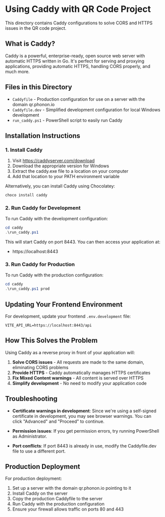 # Using Caddy with QR Code Project

This directory contains Caddy configurations to solve CORS and HTTPS issues in the QR code project.

## What is Caddy?

Caddy is a powerful, enterprise-ready, open source web server with automatic HTTPS written in Go. It's perfect for serving and proxying applications, providing automatic HTTPS, handling CORS properly, and much more.

## Files in this Directory

- `Caddyfile` - Production configuration for use on a server with the domain qr.phonon.io
- `Caddyfile.dev` - Simplified development configuration for local Windows development
- `run_caddy.ps1` - PowerShell script to easily run Caddy

## Installation Instructions

### 1. Install Caddy

1. Visit https://caddyserver.com/download
2. Download the appropriate version for Windows
3. Extract the caddy.exe file to a location on your computer
4. Add that location to your PATH environment variable

Alternatively, you can install Caddy using Chocolatey:
```powershell
choco install caddy
```

### 2. Run Caddy for Development

To run Caddy with the development configuration:

```powershell
cd caddy
.\run_caddy.ps1
```

This will start Caddy on port 8443. You can then access your application at:
- https://localhost:8443

### 3. Run Caddy for Production

To run Caddy with the production configuration:

```powershell
cd caddy
.\run_caddy.ps1 prod
```

## Updating Your Frontend Environment

For development, update your frontend `.env.development` file:

```
VITE_API_URL=https://localhost:8443/api
```

## How This Solves the Problem

Using Caddy as a reverse proxy in front of your application will:

1. **Solve CORS issues** - All requests are made to the same domain, eliminating CORS problems
2. **Provide HTTPS** - Caddy automatically manages HTTPS certificates
3. **Fix Mixed Content warnings** - All content is served over HTTPS
4. **Simplify development** - No need to modify your application code

## Troubleshooting

- **Certificate warnings in development**: Since we're using a self-signed certificate in development, you may see browser warnings. You can click "Advanced" and "Proceed" to continue.

- **Permission issues**: If you get permission errors, try running PowerShell as Administrator.

- **Port conflicts**: If port 8443 is already in use, modify the Caddyfile.dev file to use a different port.

## Production Deployment

For production deployment:

1. Set up a server with the domain qr.phonon.io pointing to it
2. Install Caddy on the server
3. Copy the production Caddyfile to the server
4. Run Caddy with the production configuration
5. Ensure your firewall allows traffic on ports 80 and 443 